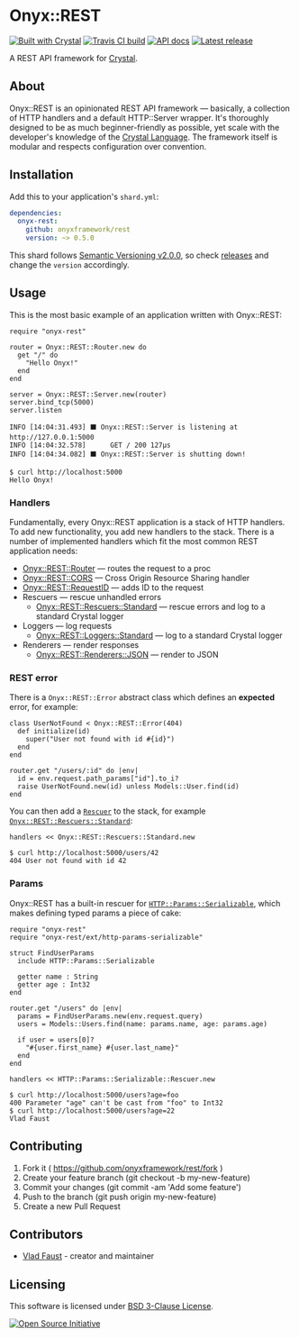 # Onyx::REST

[![Built with Crystal](https://img.shields.io/badge/built%20with-crystal-000000.svg?style=flat-square)](https://crystal-lang.org/)
[![Travis CI build](https://img.shields.io/travis/onyxframework/rest/master.svg?style=flat-square)](https://travis-ci.org/onyxframework/rest)
[![API docs](https://img.shields.io/badge/api_docs-online-brightgreen.svg?style=flat-square)](https://api.onyxframework.org/rest)
[![Latest release](https://img.shields.io/github/release/onyxframework/rest.svg?style=flat-square)](https://github.com/onyxframework/rest/releases)

A REST API framework for [Crystal](https://crystal-lang.org).

## About

Onyx::REST is an opinionated REST API framework — basically, a collection of HTTP handlers and a default HTTP::Server wrapper. It's thoroughly designed to be as much beginner-friendly as possible, yet scale with the developer's knowledge of the [Crystal Language](https://crystal-lang.org). The framework itself is modular and respects configuration over convention.

## Installation

Add this to your application's `shard.yml`:

```yaml
dependencies:
  onyx-rest:
    github: onyxframework/rest
    version: ~> 0.5.0
```

This shard follows [Semantic Versioning v2.0.0](http://semver.org/), so check [releases](https://github.com/onyxframework/rest/releases) and change the `version` accordingly.

## Usage

This is the most basic example of an application written with Onyx::REST:

```crystal
require "onyx-rest"

router = Onyx::REST::Router.new do
  get "/" do
    "Hello Onyx!"
  end
end

server = Onyx::REST::Server.new(router)
server.bind_tcp(5000)
server.listen
```

```console
INFO [14:04:31.493] ⬛ Onyx::REST::Server is listening at http://127.0.0.1:5000
INFO [14:04:32.578]      GET / 200 127μs
INFO [14:04:34.082] ⬛ Onyx::REST::Server is shutting down!
```

```console
$ curl http://localhost:5000
Hello Onyx!
```

### Handlers

Fundamentally, every Onyx::REST application is a stack of HTTP handlers. To add new functionality, you add new handlers to the stack. There is a number of implemented handlers which fit the most common REST application needs:

* [Onyx::REST::Router](https://api.onyxframework.org/rest/Onyx/REST/Router.html) — routes the request to a proc
* [Onyx::REST::CORS](https://api.onyxframework.org/rest/Onyx/REST/CORS.html) — Cross Origin Resource Sharing handler
* [Onyx::REST::RequestID](https://api.onyxframework.org/rest/Onyx/REST/RequestID.html) — adds ID to the request
* Rescuers — rescue unhandled errors
  * [Onyx::REST::Rescuers::Standard](https://api.onyxframework.org/rest/Onyx/REST/Rescuers/Standard.html) — rescue errors and log to a standard Crystal logger
* Loggers — log requests
  * [Onyx::REST::Loggers::Standard](https://api.onyxframework.org/rest/Onyx/REST/Loggers/Standard.html) — log to a standard Crystal logger
* Renderers — render responses
  * [Onyx::REST::Renderers::JSON](https://api.onyxframework.org/rest/Onyx/REST/Renderers/JSON.html) — render to JSON

### REST error

There is a `Onyx::REST::Error` abstract class which defines an **expected** error, for example:

```crystal
class UserNotFound < Onyx::REST::Error(404)
  def initialize(id)
    super("User not found with id #{id}")
  end
end

router.get "/users/:id" do |env|
  id = env.request.path_params["id"].to_i?
  raise UserNotFound.new(id) unless Models::User.find(id)
end
```

You can then add a [`Rescuer`](https://api.onyxframework.org/rest/Onyx/REST/Rescuer.html) to the stack, for example [`Onyx::REST::Rescuers::Standard`](https://api.onyxframework.org/rest/Onyx/REST/Rescuers/Standard.html):

```crystal
handlers << Onyx::REST::Rescuers::Standard.new
```

```console
$ curl http://localhost:5000/users/42
404 User not found with id 42
```

### Params

Onyx::REST has a built-in rescuer for [`HTTP::Params::Serializable`](https://github.com/vladfaust/http-params-serializable), which makes defining typed params a piece of cake:

```crystal
require "onyx-rest"
require "onyx-rest/ext/http-params-serializable"

struct FindUserParams
  include HTTP::Params::Serializable

  getter name : String
  getter age : Int32
end

router.get "/users" do |env|
  params = FindUserParams.new(env.request.query)
  users = Models::Users.find(name: params.name, age: params.age)

  if user = users[0]?
    "#{user.first_name} #{user.last_name}"
  end
end

handlers << HTTP::Params::Serializable::Rescuer.new
```

```console
$ curl http://localhost:5000/users?age=foo
400 Parameter "age" can't be cast from "foo" to Int32
$ curl http://localhost:5000/users?age=22
Vlad Faust
```

## Contributing

1. Fork it ( https://github.com/onyxframework/rest/fork )
2. Create your feature branch (git checkout -b my-new-feature)
3. Commit your changes (git commit -am 'Add some feature')
4. Push to the branch (git push origin my-new-feature)
5. Create a new Pull Request

## Contributors

- [Vlad Faust](https://github.com/vladfaust) - creator and maintainer

## Licensing

This software is licensed under [BSD 3-Clause License](LICENSE).

[![Open Source Initiative](https://upload.wikimedia.org/wikipedia/commons/thumb/4/42/Opensource.svg/100px-Opensource.svg.png)](https://opensource.org/licenses/BSD-3-Clause)
